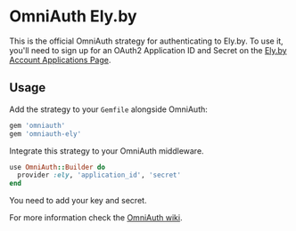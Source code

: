 # OmniAuth Ely.by

This is the official OmniAuth strategy for authenticating to Ely.by. To
use it, you'll need to sign up for an OAuth2 Application ID and Secret
on the [Ely.by Account Applications Page](#).

## Usage

Add the strategy to your `Gemfile` alongside OmniAuth:

```ruby
gem 'omniauth'
gem 'omniauth-ely'
```

Integrate this strategy to your OmniAuth middleware.

```ruby
use OmniAuth::Builder do
  provider :ely, 'application_id', 'secret'
end
```

You need to add your key and secret.

For more information check the [OmniAuth wiki](https://github.com/intridea/omniauth/wiki).
